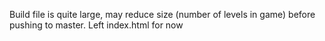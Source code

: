 Build file is quite large, may reduce size (number of levels in game) before pushing to master. Left index.html for now
